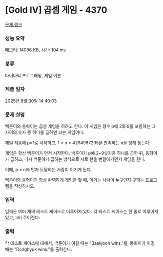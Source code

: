 # [Gold IV] 곱셈 게임 - 4370 

[문제 링크](https://www.acmicpc.net/problem/4370) 

### 성능 요약

메모리: 14096 KB, 시간: 104 ms

### 분류

다이나믹 프로그래밍, 게임 이론

### 제출 일자

2025년 8월 30일 14:40:03

### 문제 설명

<p>
	백준이와 동혁이는 곱셈 게임을 하려고 한다. 이 게임은 정수 p에 2와 9를 포함하는 그 사이의 숫자 중 하나를 곱하면 되는 게임이다. </p>

<p>
	제일 처음에 p=1로 시작하고, 1 < n < 4294967295을 만족하는 n을 정해 놓는다.</p>

<p>
	게임은 항상 백준이가 먼저 시작한다. 백준이가 p에 2~9숫자중 하나를 곱한 뒤, 동혁이가 곱하고, 다시 백준이가 곱하는 방식으로 서로 턴을 번갈아가면서 게임을 한다.</p>

<p>
	이때, p ≥ n에 먼저 도달하는 사람이 이기게 된다.</p>

<p>
	백준이와 동혁이가 항상 완벽하게 게임을 할 때, 이기는 사람이 누구인지 구하는 프로그램을 작성하시오.</p>

### 입력 

 <p>
	입력은 여러 개의 테스트 케이스로 이루어져 있다. 각 테스트 케이스는 한 줄로 이루어져 있고, n이 주어진다.</p>

### 출력 

 <p>
	각 테스트 케이스에 대해서, 백준이가 이길 때는 "Baekjoon wins."를, 동혁이가 이길 때는 "Donghyuk wins."를 출력한다.</p>

